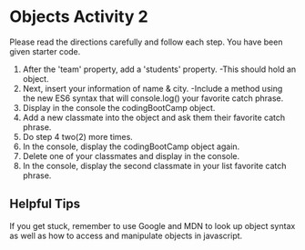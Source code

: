 # Objects Activity 2

Please read the directions carefully and follow each step.
You have been given starter code.

1. After the 'team' property, add a 'students' property.
  -This should hold an object.
2. Next, insert your information of name & city.
  -Include a method using the new ES6 syntax that will console.log() your favorite catch phrase.
3. Display in the console the codingBootCamp object.
4. Add a new classmate into the object and ask them their favorite catch phrase.
5. Do step 4 two(2) more times.
6. In the console, display the codingBootCamp object again.
7. Delete one of your classmates and display in the console.
8. In the console, display the second classmate in your list favorite catch phrase.

## Helpful Tips

If you get stuck, remember to use Google and MDN to look up object syntax as well as how to access and manipulate objects in javascript.
